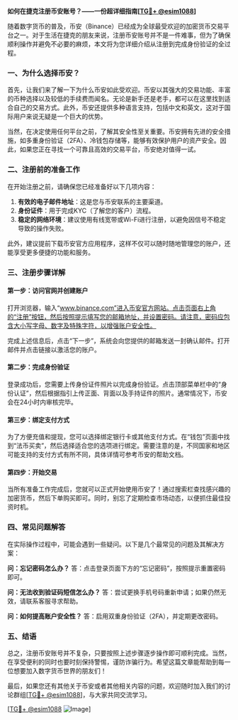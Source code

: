 **如何在捷克注册币安账号？——一份超详细指南[[TG💪+ @esim1088](https://t.me/s/esim1088)]**

随着数字货币的普及，币安（Binance）已经成为全球最受欢迎的加密货币交易平台之一。对于生活在捷克的朋友来说，注册币安账号并不是一件难事，但为了确保顺利操作并避免不必要的麻烦，本文将为您详细介绍从注册到完成身份验证的全过程。

### 一、为什么选择币安？

首先，让我们来了解一下为什么币安如此受欢迎。币安以其强大的交易功能、丰富的币种选择以及较低的手续费而闻名。无论是新手还是老手，都可以在这里找到适合自己的交易方式。此外，币安还提供多种语言支持，包括中文和英文，这对于国际用户来说无疑是一个巨大的优势。

当然，在决定使用任何平台之前，了解其安全性至关重要。币安拥有先进的安全措施，如多重身份验证（2FA）、冷钱包存储等，能够有效保护用户的资产安全。因此，如果您正在寻找一个可靠且高效的交易平台，币安绝对值得一试。

### 二、注册前的准备工作

在开始注册之前，请确保您已经准备好以下几项内容：

1. **有效的电子邮件地址**：这是您与币安联系的主要渠道。
2. **身份证件**：用于完成KYC（了解您的客户）流程。
3. **稳定的网络环境**：建议使用有线宽带或Wi-Fi进行注册，以避免因信号不稳定导致的操作失败。

此外，建议提前下载币安官方应用程序，这样不仅可以随时随地管理您的账户，还能享受更多便捷的功能和服务。

### 三、注册步骤详解

#### 第一步：访问官网并创建账户

打开浏览器，输入“www.binance.com”进入币安官方网站。点击页面右上角的“注册”按钮，然后按照提示填写您的邮箱地址，并设置密码。请注意，密码应包含大小写字母、数字及特殊字符，以增强账户安全性。

完成上述信息后，点击“下一步”，系统会向您提供的邮箱发送一封确认邮件。打开邮件并点击链接以激活您的账户。

#### 第二步：完成身份验证

登录成功后，您需要上传身份证件照片以完成身份验证。点击顶部菜单栏中的“身份认证”，然后根据指引上传正面、背面以及手持证件的照片。通常情况下，币安会在24小时内审核完毕。

#### 第三步：绑定支付方式

为了方便充值和提现，您可以选择绑定银行卡或其他支付方式。在“钱包”页面中找到“法币买卖”，然后选择适合您的选项进行绑定。需要注意的是，不同国家和地区可能支持的支付方式有所不同，具体详情可参考币安的帮助文档。

#### 第四步：开始交易

当所有准备工作完成后，您就可以正式开始使用币安了！通过搜索栏查找感兴趣的加密货币，然后下单购买即可。同时，别忘了定期检查市场动态，以便抓住最佳投资时机。

### 四、常见问题解答

在实际操作过程中，可能会遇到一些疑问。以下是几个最常见的问题及其解决方案：

**问：忘记密码怎么办？**
答：点击登录页面下方的“忘记密码”，按照提示重置密码即可。

**问：无法收到验证码短信怎么办？**
答：尝试更换手机号码重新申请；如果仍然无效，请联系客服寻求帮助。

**问：如何提高账户安全性？**
答：启用双重身份验证（2FA），并定期更改密码。

### 五、结语

总之，注册币安账号并不复杂，只要按照上述步骤逐步操作即可顺利完成。当然，在享受便利的同时也要时刻保持警惕，谨防诈骗行为。希望这篇文章能帮助到每一位想要加入数字货币世界的朋友们！

最后，如果您还有其他关于币安或者其他相关内容的问题，欢迎随时加入我们的讨论群组[[TG💪+ @esim1088](https://t.me/s/esim1088)]，与大家共同交流学习。

[[TG💪+ @esim1088](https://t.me/s/esim1088) ![Image](https://i.postimg.cc/4NQfJmqS/Snipaste-2025-05-13-00-14-12.png)]